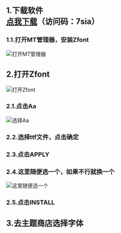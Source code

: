 ## 1.下载软件<br>[点我下载](https://cloud.189.cn/t/uU3mArymYJnm)（访问码：7sia）
### 1.1.打开MT管理器，安装Zfont
![打开MT管理器](https://github.com/user-attachments/assets/f30339f0-c6b5-4bdc-8bdc-d6708060e94a)
## 2.打开Zfont
![打开Zfont](https://github.com/user-attachments/assets/943f0486-fc33-4994-af67-79ad69c51c7d)
### 2.1.点击Aa
![选择Aa](https://github.com/user-attachments/assets/0b5d46c9-05c6-4b3c-bc52-0b19d895c585)
### 2.2.选择ttf文件，点击确定
### 2.3.点击APPLY
### 2.4.这里随便选一个，如果不行就换一个
![这里随便选一个](https://github.com/user-attachments/assets/96f27994-7ab6-4fe5-b891-d6d5a8684d00)
### 2.5.点击INSTALL
## 3.去主题商店选择字体